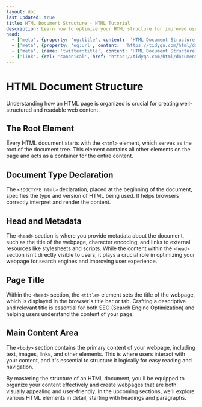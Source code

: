 ```yaml
---
layout: doc
last Updated: true
title: HTML Document Structure - HTML Tutorial
description: Learn how to optimize your HTML structure for improved user experience and search engine visibility.
head:
  - ['meta', {property: 'og:title', content:  'HTML Document Structure - HTML Tutorial' }]
  - ['meta', {property: 'og:url', content:  'https://tidyqa.com/html/document-structure/' }] 
  - ['meta', {name: 'twitter:title', content: 'HTML Document Structure - HTML Tutorial'}]
  - ['link', {rel: 'canonical', href: 'https://tidyqa.com/html/document-structure/'}]
---
```


# HTML Document Structure

Understanding how an HTML page is organized is crucial for creating well-structured and readable web content.

## The Root Element

Every HTML document starts with the `<html>` element, which serves as the root of the document tree. This element contains all other elements on the page and acts as a container for the entire content.

## Document Type Declaration

The `<!DOCTYPE html>` declaration, placed at the beginning of the document, specifies the type and version of HTML being used. It helps browsers correctly interpret and render the content.

## Head and Metadata

The `<head>` section is where you provide metadata about the document, such as the title of the webpage, character encoding, and links to external resources like stylesheets and scripts. While the content within the `<head>` section isn't directly visible to users, it plays a crucial role in optimizing your webpage for search engines and improving user experience.

## Page Title

Within the `<head>` section, the `<title>` element sets the title of the webpage, which is displayed in the browser's title bar or tab. Crafting a descriptive and relevant title is essential for both SEO (Search Engine Optimization) and helping users understand the content of your page.

## Main Content Area

The `<body>` section contains the primary content of your webpage, including text, images, links, and other elements. This is where users interact with your content, and it's essential to structure it logically for easy reading and navigation.

By mastering the structure of an HTML document, you'll be equipped to organize your content effectively and create webpages that are both visually appealing and user-friendly. In the upcoming sections, we'll explore various HTML elements in detail, starting with headings and paragraphs.
